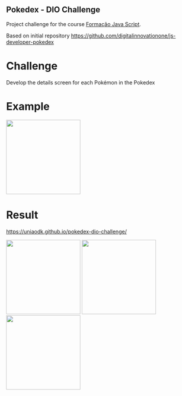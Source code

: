 ## Pokedex - DIO Challenge

Project challenge for the course [Formação Java Script](https://www.dio.me/bootcamp/formacao-javascript-developer).

Based on initial repository https://github.com/digitalinnovationone/js-developer-pokedex

# Challenge
Develop the details screen for each Pokémon in the Pokedex

# Example
<img src="https://github.com/uniaodk/pokedex-dio-challenge/assets/52884069/0b94c278-4e8f-4b30-b1da-18d945d38e7d" width="200"/>

# Result

https://uniaodk.github.io/pokedex-dio-challenge/

<img src="https://github.com/uniaodk/pokedex-dio-challenge/assets/52884069/80757693-110a-499c-8c36-4cc8de47e791" width="200"/>
<img src="https://github.com/uniaodk/pokedex-dio-challenge/assets/52884069/c629dc33-f071-4e77-8941-97a18881a162" width="200"/>
<img src="https://github.com/uniaodk/pokedex-dio-challenge/assets/52884069/4e22030b-02ce-4eff-ac64-3910cfe547db" width="200"/>



